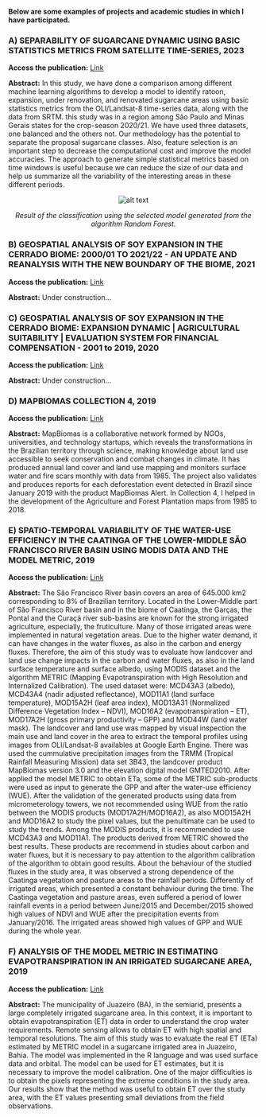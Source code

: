 **Below are some examples of projects and academic studies in which I have participated.**

### A) SEPARABILITY OF SUGARCANE DYNAMIC USING BASIC STATISTICS METRICS FROM SATELLITE TIME-SERIES, 2023

**Access the publication:** [Link](https://proceedings.science/sbsr-2023/papers/separability-of-sugarcane-dynamic-using-basic-statistics-metrics-from-satellite?lang=en) 

**Abstract:**
In this study, we have done a comparison among different machine learning algorithms to develop a model to identify ratoon, expansion, under renovation, and renovated
sugarcane areas using basic statistics metrics from the OLI/Landsat-8 time-series data, along with the data from SRTM. this study was in a region among São Paulo and Minas Gerais states for the crop-season 2020/21. We have used three datasets, one balanced and the others not. Our methodology has the potential to separate the proposal sugarcane classes. Also, feature selection is an important step to decrease the computational cost and improve the model accuracies. The approach to generate simple statistical metrics based on time windows is useful because we can reduce the size of our data and help us summarize all the variability of the interesting areas in these different periods.

<div align="center">

![alt text](https://github.com/nrfsilva/portfolio/assets/44679103/62d77dec-d698-4e6c-b01e-9670240889ef)

*Result of the classification using the selected model generated from the algorithm Random Forest.*
</div>

### B) GEOSPATIAL ANALYSIS OF SOY EXPANSION IN THE CERRADO BIOME: 2000/01 TO 2021/22 - AN UPDATE AND REANALYSIS WITH THE NEW BOUNDARY OF THE BIOME, 2021

**Access the publication:** [Link](https://agrosatelite.com.br/static/img/cases/pdf/en/relatorio_ccm_exp_us.pdf) 

**Abstract:**
Under construction...

### C) GEOSPATIAL ANALYSIS OF SOY EXPANSION IN THE CERRADO BIOME: EXPANSION DYNAMIC | AGRICULTURAL SUITABILITY | EVALUATION SYSTEM FOR FINANCIAL COMPENSATION - 2001 to 2019, 2020

**Access the publication:** [Link](https://agrosatelite.com.br/static/img/cases/pdf/en/relatorio_ccm_us.pdf) 

**Abstract:**
Under construction...

### D) MAPBIOMAS COLLECTION 4, 2019

**Access the publication:** [Link](https://brasil.mapbiomas.org/en/) 

**Abstract:**
MapBiomas is a collaborative network formed by NGOs, universities, and technology startups, which reveals the transformations in the Brazilian territory through science, making knowledge about land use accessible to seek conservation and combat changes in climate. It has produced annual land cover and land use mapping and monitors surface water and fire scars monthly with data from 1985. The project also validates and produces reports for each deforestation event detected in Brazil since January 2019 with the product MapBiomas Alert. In Collection 4, I helped in the development of the Agriculture and Forest Plantation maps from 1985 to 2018.

### E) SPATIO-TEMPORAL VARIABILITY OF THE WATER-USE EFFICIENCY IN THE CAATINGA OF THE LOWER-MIDDLE SÃO FRANCISCO RIVER BASIN USING MODIS DATA AND THE MODEL METRIC, 2019

**Access the publication:** [Link](http://mtc-m21c.sid.inpe.br/rep/sid.inpe.br/mtc-m21c/2019/03.30.15.03?mirror=urlib.net/www/2017/11.22.19.04.03&metadatarepository=sid.inpe.br/mtc-m21c/2019/03.30.15.03.28) 

**Abstract:**
The São Francisco River basin covers an area of 645.000 km2 corresponding to 8% of Brazilian territory. Located in the Lower-Middle part of São Francisco River basin and in the biome of Caatinga, the Garças, the Pontal and the Curaçá river sub-basins are known for the strong irrigated agriculture, especially, the fruticulture. Many of those irrigated areas were implemented in natural vegetation areas. Due to the higher water demand, it can have changes in the water fluxes, as also in the carbon and energy fluxes. Therefore, the aim of this study was to evaluate how landcover and land use change impacts in the carbon and water fluxes, as also in the land surface temperature and surface albedo, using MODIS dataset and the algorithm METRIC (Mapping Evapotranspiration with High Resolution and Internalized Calibration). The used dataset were: MCD43A3 (albedo), MCD43A4 (nadir adjusted reflectance), MOD11A1 (land surface temperature), MOD15A2H (leaf area index), MOD13A31 (Normalized Difference Vegetation Index – NDVI), MOD16A2 (evapotranspiration – ET), MOD17A2H (gross primary productivity – GPP) and MOD44W (land water mask). The landcover and land use was mapped by visual inspection the main use and land cover in the area to extract the temporal profiles using images from OLI/Landsat-8 availables at Google Earth Engine. There was used the cummulative precipitation images from the TRMM (Tropical Rainfall Measuring Mission) data set 3B43, the landcover product MapBiomas version 3.0 and the elevation digital model GMTED2010. After applied the model METRIC to obtain ETa, some of the METRIC sub-products were used as input to generate the GPP and after the water-use efficiency (WUE). After the validation of the generated products using data from micrometerology towers, we not recommended using WUE from the ratio between the MODIS products (MOD17A2H/MOD16A2), as also MOD15A2H and MOD16A2 to study the pixel values, but the penultimate can be used to study the trends. Among the MODIS products, it is recommended to use MCD43A3 and MOD11A1. The products derived from METRIC showed the best results. These products are recommend in studies about carbon and water fluxes, but it is necessary to pay attention to the algorithm calibration of the algorithm to obtain good results. About the behaviour of the studied fluxes in the study area, it was observed a strong dependence of the Caatinga vegetation and pasture areas to the rainfall periods. Differently of irrigated areas, which presented a constant behaviour during the time. The Caatinga vegetation and pasture areas, even suffered a period of lower rainfall events in a period between June/2015 and December/2015 showed high values of NDVI and WUE after the precipitation events from January/2016. The irrigated areas showed high values of GPP and WUE during the whole year.

### F) ANALYSIS OF THE MODEL METRIC IN ESTIMATING EVAPOTRANSPIRATION IN AN IRRIGATED SUGARCANE AREA, 2019

**Access the publication:** [Link](https://proceedings.science/sbsr-2019/trabalhos/analise-do-modelo-metric-na-estimativa-da-evapotranspiracao-em-area-de-cana-de-a?lang=pt-br) 

**Abstract:**
The municipality of Juazeiro (BA), in the semiarid, presents a large completely irrigated sugarcane area. In this context, it is important to obtain evapotranspiration (ET) data in
order to understand the crop water requirements. Remote sensing allows to obtain ET with high spatial and temporal resolutions. The aim of this study was to evaluate the real
ET (ETa) estimated by METRIC model in a sugarcane irrigated area in Juazeiro, Bahia. The model was implemented in the R language and was used surface data and orbital. The model can be used for ET estimates, but it is necessary to improve the model calibration. One of the major difficulties is to obtain the pixels representing the extreme conditions in the study area. Our results show that the method was useful to obtain ET over the study area, with the ET values presenting small deviations from the field observations.
